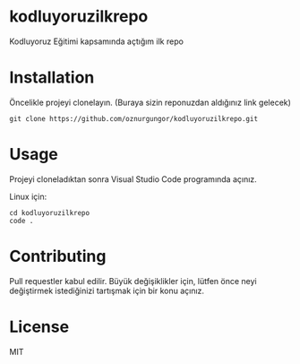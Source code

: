 # kodluyoruzilkrepo
Kodluyoruz Eğitimi kapsamında açtığım ilk repo

# Installation


Öncelikle projeyi clonelayın. (Buraya sizin reponuzdan aldığınız link gelecek)

```
git clone https://github.com/oznurgungor/kodluyoruzilkrepo.git
```


 # Usage

Projeyi cloneladıktan sonra Visual Studio Code programında açınız.

Linux için:

```
cd kodluyoruzilkrepo
code .
```

# Contributing

Pull requestler kabul edilir. Büyük değişiklikler için, lütfen önce neyi değiştirmek istediğinizi tartışmak için bir konu açınız.

# License

MIT
